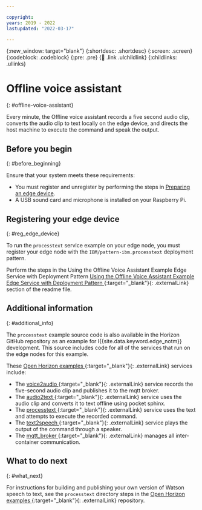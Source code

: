 ```yaml
---

copyright:
years: 2019 - 2022
lastupdated: "2022-03-17"

---
```


{:new_window: target="blank"}
{:shortdesc: .shortdesc}
{:screen: .screen}
{:codeblock: .codeblock}
{:pre: .pre}
{:child: .link .ulchildlink}
{:childlinks: .ullinks}

# Offline voice assistant
{: #offline-voice-assistant}

Every minute, the Offline voice assistant records a five second audio clip, converts the audio clip to text locally on the edge device, and directs the host machine to execute the command and speak the output. 

## Before you begin
{: #before_beginning}

Ensure that your system meets these requirements:

* You must register and unregister by performing the steps in [Preparing an edge device](../installing/adding_devices.md).
* A USB sound card and microphone is installed on your Raspberry Pi. 

## Registering your edge device
{: #reg_edge_device}

To run the `processtext` service example on your edge node, you must register your edge node with the `IBM/pattern-ibm.processtext` deployment pattern. 

Perform the steps in the Using the Offline Voice Assistant Example Edge Service with Deployment Pattern [Using the Offline Voice Assistant Example Edge Service with Deployment Pattern ](https://github.com/open-horizon/examples/tree/master/edge/services/processtext#-using-the-offline-voice-assistant-example-edge-service-with-deployment-pattern){:target="_blank"}{: .externalLink} section of the readme file.

## Additional information
{: #additional_info}

The `processtext` example source code is also available in the Horizon GitHub repository as an example for I{{site.data.keyword.edge_notm}} development. This source includes  code for all of the services that run on the edge nodes for this example. 

These [Open Horizon examples ](https://github.com/open-horizon/examples/tree/master/edge/services/voice2audio){:target="_blank"}{: .externalLink} services include:

* The [voice2audio ](https://github.com/open-horizon/examples/tree/master/edge/services/voice2audio){:target="_blank"}{: .externalLink} service records the five-second audio clip and publishes it to the mqtt broker.
* The [audio2text ](https://github.com/open-horizon/examples/tree/master/edge/services/audio2text){:target="_blank"}{: .externalLink} service uses the audio clip and converts it to text offline using pocket sphinx.
* The [processtext ](https://github.com/open-horizon/examples/tree/master/edge/services/processtext){:target="_blank"}{: .externalLink} service uses the text and attempts to execute the recorded command.
* The [text2speech ](https://github.com/open-horizon/examples/tree/master/edge/services/text2speech){:target="_blank"}{: .externalLink} service plays the output of the command through a speaker.
* The [mqtt_broker ](https://github.com/open-horizon/examples/tree/master/edge/services/mqtt_broker){:target="_blank"}{: .externalLink} manages all inter-container communication.

## What to do next
{: #what_next}

For instructions for building and publishing your own version of Watson speech to text, see the `processtext` directory steps in the [Open Horizon examples ](https://github.com/open-horizon/examples/blob/master/edge/services/processtext/CreateService.md#-building-and-publishing-your-own-version-of-the-offline-voice-assistant-edge-service){:target="_blank"}{: .externalLink} repository. 
